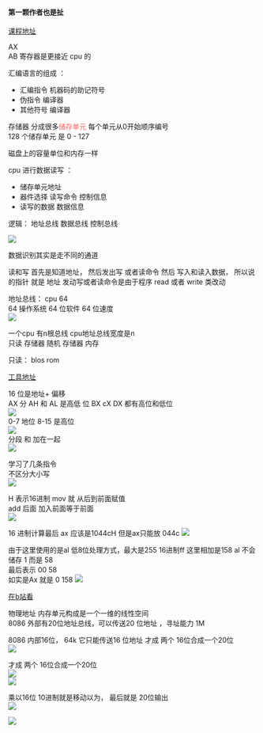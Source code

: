 
#### 第一颗作者也是扯   
[课程地址](http://howzhi.com/course/825/lesson/13199)    

 AX  
 AB 
 寄存器是更接近 cpu 的

 汇编语言的组成 ：
 + 汇编指令  机器码的助记符号
 + 伪指令    编译器
 + 其他符号  编译器  

存储器 分成很多<font color = #ff666>储存单元 </font > 每个单元从0开始顺序编号  
128 个储存单元 是 0 - 127  

磁盘上的容量单位和内存一样   

cpu 进行数据读写 ：
+ 储存单元地址
+ 器件选择 读写命令 控制信息
+ 读写的数据 数据信息    

   
 逻辑：
 地址总线
 数据总线
 控制总线  
 

<img src = "im/1.png" >   

数据识别其实是走不同的通道  

读和写 首先是知道地址， 然后发出写 或者读命令 然后 写入和读入数据， 所以说的指针 就是 地址
发动写或者读命令是由于程序 read 或者 write 类改动

地址总线： 
cpu 64  
64 操作系统
64 位软件 
64 位速度  
<img src = "im/2.png" >  

一个cpu 有n根总线 cpu地址总线宽度是n   
只读 存储器 
随机 存储器  内存 

只读： blos rom 

[工具地址](http://masm32.com/board/index.php?topic=6855.0)   

16 位是地址+ 偏移  
AX 分 AH 和 AL 是高低 位 
BX
cX 
DX 
都有高位和低位   
<img src = "im/3.png" >   
 0-7 地位 
 8-15 是高位   
<img src = "im/4.png" >     
分段 和 加在一起    
<img src = "im/5.png" >  
 
 学习了几条指令   
 不区分大小写   
<img src = "im/6.png" >  

H 表示16进制 mov 就 从后到前面赋值  
add  后面 加入前面等于前面   
<img src = "im/7.png" >  


16 进制计算最后 ax 应该是1044cH 但是ax只能放 044c 
<img src = "im/8.png" > 


由于这里使用的是al 低8位处理方式，最大是255  16进制ff 这里相加是158  al 不会储存 1  而是 58      
最后表示 00 58  
如实是Ax 就是 0 158 
<img src = "im/9.png" >      

[在b站看](https://www.bilibili.com/video/av28132657/?p=8)    

物理地址 内存单元构成是一个一维的线性空间   
8086 外部有20位地址总线，可以传送20 位地址 ，寻址能力 1M 

8086 内部16位， 64k 它只能传送16 位地址 
才成 两个 16位合成一个20位     
<img src = "im/10.png" >   


才成 两个 16位合成一个20位     
<img src = "im/11.png" >    
<img src = "im/12.png" >   


乘以16位 10进制就是移动以为， 最后就是 20位输出  
<img src = "im/13.png" >   


 
<img src = "im/14.png" >   






















